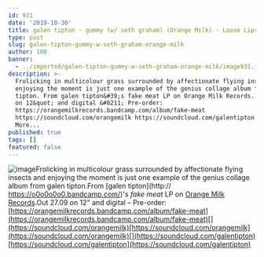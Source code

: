 ```yaml
---
id: 931
date: '2019-10-30'
title: galen tipton - gummy (w/ seth graham) (Orange Milk) - Loose Lips
type: post
slug: galen-tipton-gummy-w-seth-graham-orange-milk
author: 100
banner:
  - ../imported/galen-tipton-gummy-w-seth-graham-orange-milk/image931.jpeg
description: >-
  Frolicking in multicolour grass surrounded by affectionate flying insects and
  enjoying the moment is just one example of the genius collage album from galen
  tipton. From galen tipton&#39;s fake meat LP on Orange Milk Records. Out 27.09
  on 12&quot; and digital &#8211; Pre-order:
  https://orangemilkrecords.bandcamp.com/album/fake-meat
  https://soundcloud.com/orangemilk https://soundcloud.com/galentipton [...]Read
  More...
published: true
tags: []
featured: false
---
```

![image](../../imported/galen-tipton-gummy-w-seth-graham-orange-milk/image931.jpeg)Frolicking in multicolour grass surrounded by affectionate flying insects and enjoying the moment is just one example of the genius collage album from galen tipton.From [galen tipton](http:// https://o0o0o0o0.bandcamp.com/)'s _fake meat_ LP on [Orange Milk Records](http://www.orangemilkrecords.com).Out 27.09 on 12" and digital – Pre-order: [](https://orangemilkrecords.bandcamp.com/album/fake-meat)[https://orangemilkrecords.bandcamp.com/album/fake-meat](https://orangemilkrecords.bandcamp.com/album/fake-meat)[](https://soundcloud.com/orangemilk)[https://soundcloud.com/orangemilk](https://soundcloud.com/orangemilk)[](https://soundcloud.com/galentipton)[https://soundcloud.com/galentipton](https://soundcloud.com/galentipton)